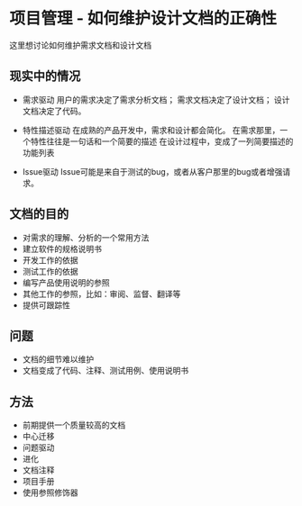 # 项目管理 - 如何维护设计文档的正确性

这里想讨论如何维护需求文档和设计文档

## 现实中的情况

- 需求驱动
  用户的需求决定了需求分析文档；
	需求文档决定了设计文档；
	设计文档决定了代码。

- 特性描述驱动
  在成熟的产品开发中，需求和设计都会简化。
	在需求那里，一个特性往往是一句话和一个简要的描述
	在设计过程中，变成了一列简要描述的功能列表

- Issue驱动
  Issue可能是来自于测试的bug，或者从客户那里的bug或者增强请求。

## 文档的目的
- 对需求的理解、分析的一个常用方法
- 建立软件的规格说明书
- 开发工作的依据
- 测试工作的依据
- 编写产品使用说明的参照
- 其他工作的参照，比如：审阅、监督、翻译等
- 提供可跟踪性

## 问题
- 文档的细节难以维护
- 文档变成了代码、注释、测试用例、使用说明书

## 方法
- 前期提供一个质量较高的文档
- 中心迁移
- 问题驱动
- 进化
- 文档注释
- 项目手册
- 使用参照修饰器
